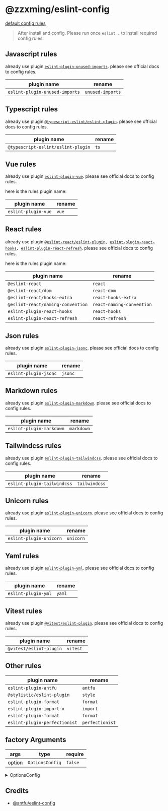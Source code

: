 # @zzxming/eslint-config

[default config rules](https://zzxming.github.io/eslint-config/configs)

> After install and config. Please run once `eslint .` to install required config rules.

## Javascript rules

already use plugin [`eslint-plugin-unused-imports`](https://www.npmjs.com/package/eslint-plugin-unused-imports). please see official docs to config rules.

| plugin name                    | rename           |
| ------------------------------ | ---------------- |
| `eslint-plugin-unused-imports` | `unused-imports` |

## Typescript rules

already use plugin [`@typescript-eslint/eslint-plugin`](https://typescript-eslint.io/). please see official docs to config rules.

| plugin name                        | rename |
| ---------------------------------- | ------ |
| `@typescript-eslint/eslint-plugin` | `ts`   |

## Vue rules

already use plugin [`eslint-plugin-vue`](https://eslint.vuejs.org/). please see official docs to config rules.

here is the rules plugin name:

| plugin name         | rename |
| ------------------- | ------ |
| `eslint-plugin-vue` | `vue`  |

## React rules

already use plugin [`@eslint-react/eslint-plugin`](https://eslint-react.xyz/)、[`eslint-plugin-react-hooks`](https://www.npmjs.com/package/eslint-plugin-react-hooks)、[`eslint-plugin-react-refresh`](https://www.npmjs.com/package/eslint-plugin-react-refresh). please see official docs to config rules.

here is the rules plugin name:

| plugin name                       | rename                    |
| --------------------------------- | ------------------------- |
| `@eslint-react`                   | `react`                   |
| `@eslint-react/dom`               | `react-dom`               |
| `@eslint-react/hooks-extra`       | `react-hooks-extra`       |
| `@eslint-react/naming-convention` | `react-naming-convention` |
| `eslint-plugin-react-hooks`       | `react-hooks`             |
| `eslint-plugin-react-refresh`     | `react-refresh`           |

## Json rules

already use plugin [`eslint-plugin-jsonc`](https://www.npmjs.com/package/eslint-plugin-jsonc). please see official docs to config rules.

| plugin name           | rename  |
| --------------------- | ------- |
| `eslint-plugin-jsonc` | `jsonc` |

## Markdown rules

already use plugin [`eslint-plugin-markdown`](https://www.npmjs.com/package/eslint-plugin-markdown). please see official docs to config rules.

| plugin name              | rename     |
| ------------------------ | ---------- |
| `eslint-plugin-markdown` | `markdown` |

## Tailwindcss rules

already use plugin [`eslint-plugin-tailwindcss`](https://www.npmjs.com/package/eslint-plugin-tailwindcss). please see official docs to config rules.

| plugin name                 | rename        |
| --------------------------- | ------------- |
| `eslint-plugin-tailwindcss` | `tailwindcss` |

## Unicorn rules

already use plugin [`eslint-plugin-unicorn`](https://www.npmjs.com/package/eslint-plugin-unicorn). please see official docs to config rules.

| plugin name             | rename    |
| ----------------------- | --------- |
| `eslint-plugin-unicorn` | `unicorn` |

## Yaml rules

already use plugin [`eslint-plugin-yml`](https://www.npmjs.com/package/eslint-plugin-yml). please see official docs to config rules.

| plugin name         | rename |
| ------------------- | ------ |
| `eslint-plugin-yml` | `yaml` |

## Vitest rules

already use plugin [`@vitest/eslint-plugin`](https://github.com/vitest-dev/eslint-plugin-vitest). please see official docs to config rules.

| plugin name             | rename   |
| ----------------------- | -------- |
| `@vitest/eslint-plugin` | `vitest` |

## Other rules

| plugin name                   | rename          |
| ----------------------------- | --------------- |
| `eslint-plugin-antfu`         | `antfu`         |
| `@stylistic/eslint-plugin`    | `style`         |
| `eslint-plugin-format`        | `format`        |
| `eslint-plugin-import-x`      | `import`        |
| `eslint-plugin-format`        | `format`        |
| `eslint-plugin-perfectionist` | `perfectionist` |

## factory Arguments

| args   | type            | require |
| ------ | --------------- | ------- |
| option | `OptionsConfig` | `false` |

<details>
  <summary>OptionsConfig</summary>

```ts
export interface StylisticConfigOptions {
  indent?: number | 'tab';
  jsx?: boolean;
  quotes?: 'double' | 'single';
  semi?: boolean;
}
export interface FilesOverrides {
  files?: string[];
}
export interface StylisticOverrides {
  stylistic?: StylisticConfigOptions;
}
export interface OptionsOverrides {
  overrides?: Linter.Config;
}
export interface StylisticOptions extends StylisticConfigOptions, OptionsOverrides {}
export type JavascriptOptions = OptionsOverrides;
export interface TypescriptOptions extends OptionsOverrides {
  parserOptions?: ESLint.Environment['parserOptions'];
}
export interface VueOptions extends OptionsOverrides, FilesOverrides, StylisticOverrides {
  vueVersion?: 2 | 3;
  typescript?: boolean;
}
export interface JsoncOptions extends OptionsOverrides, FilesOverrides, StylisticOverrides {}
export interface MarkdownOptions extends OptionsOverrides, FilesOverrides {
  componentExts?: string[];
}
export interface FormmatterOptions extends StylisticOverrides {
  css?: boolean;
  html?: boolean;
  markdown?: boolean;
  xml?: boolean;
  prettierOptions?: Record<string, any>;
}
export interface YamlOptions extends OptionsOverrides, FilesOverrides, StylisticOverrides {}
export type UnicornOptions = OptionsOverrides;
export type TailwindcssOptions = OptionsOverrides;
export interface ReactOptions extends OptionsOverrides {
  files?: string[];
}
export interface VitestOptions extends OptionsOverrides {
  files?: string[];
}

export interface OptionsConfig {
  stylistic?: boolean | StylisticOptions;
  javascript?: boolean | JavascriptOptions;
  gitignore?: boolean;
  jsx?: boolean;
  typescript?: boolean | TypescriptOptions;
  vue?: boolean | VueOptions;
  tailwindcss?: boolean | TailwindcssOptions;
  jsonc?: boolean | JsoncOptions;
  markdown?: boolean | JsoncOptions;
  formatters?: boolean | FormmatterOptions;
  yaml?: boolean | YamlOptions;
  unicorn?: UnicornOptions;
  react?: boolean | ReactOptions;
  vitest?: boolean | VitestOptions;
  overrides?: Linter.Config[];
}
```

</details>

## Credits

- [@antfu/eslint-config](https://github.com/antfu/eslint-config)
